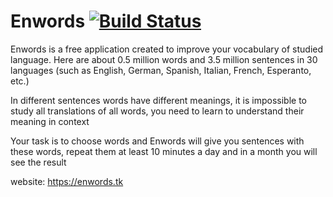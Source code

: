 # Enwords [![Build Status](https://travis-ci.org/enwords/enwords.svg?branch=master)](https://travis-ci.org/enwords/enwords)

Enwords is a free application created to improve your vocabulary of studied language. Here are about 0.5 million words and 3.5 million sentences in 30 languages (such as English, German, Spanish, Italian, French, Esperanto, etc.)

In different sentences words have different meanings, it is impossible to study all translations of all words, you need to learn to understand their meaning in context

Your task is to choose words and Enwords will give you sentences with these words, repeat them at least 10 minutes a day and in a month you will see the result

website: https://enwords.tk
